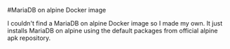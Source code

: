 #MariaDB on alpine Docker image

I couldn't find a MariaDB on alpine Docker image so I made my own. It just
installs MariaDB on alpine using the default packages from official alpine apk
repository.
